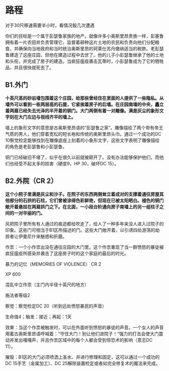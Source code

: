 # 路程
对于30尺移速需要半小时，看情况骰几次遭遇

你们的目标是一个属于彭瑟鲁家族的地产。就像许多小奥斯里昂贵族一样，彭塞鲁拥有着一片农田并负责管理它，监督着耕种这片土地的农民和负责向他们分配粮食，并确保向当地政府和当时统治奥斯里昂的珂莱仕苏丹缴纳适当的税款。老彭瑟鲁建造了这座庄园，但他在建造过程中去世了。他的儿子小彭瑟鲁继承了他的土地和头衔，并完成了房子的建造。当疯狂瘟疫袭击瓦蒂时，小彭瑟鲁成为了它的牺牲品，并且很快就死去了。

## B1.外门
**十英尺高的砂岩墙包围着这个庄园，给那些曾经住在里面的人提供了一些隐私。从墙外可以看到一栋两层高的石屋，它紧挨着房子的后墙。在庄园南墙的中央，矗立着两扇已经失去光泽的半开着的铜门。大门两侧有着一对雕像。满是灰尘的象形文字刻在大门左边与视线齐平的墙上。**

墙上的象形文字的意思是古奥斯里昂语的“彭瑟鲁之家”。雕像描绘了两个带有帝王气质的男人，他们穿着宽松的短长袍和传统的奥斯里昂头巾。通过一个成功的DC 10察觉检定能够找到在雕像底座上刻着的小象形文字，这些文字表明了雕像描绘的角色是老彭瑟鲁和小彭瑟鲁。

铜门已经破旧不堪了，似乎在很久以前就被砸开了。没有办法能够保护他们，而他们也经受不起太多的损害（硬度9，HP 30，破坏DC 15）。

## B2.外院（CR 2）
**这个小院子里满是灰尘和沙子。在院子的东西两侧耸立着成对的支撑着通往房屋其他部分的石拱的石柱，它们曾被涂得色彩鲜艳，但现在已被太阳晒白。褪色的铜门敞开着悬挂在两扇拱门之下。在北面，一小段台阶通向房子南墙上的另一组柱子之间的一对华丽的门。**

风把院子里所有有人通过的痕迹都给吹走了，给人了一种多年来没人进入过院子的印象。这些门可相当于B1区所描述的门。这些大门敞开着，以引诱四处游荡的劫掠者让伊曼尼什来魅惑和折磨。

作祟：一个小作祟出没在通往庄园的大门里。这个作祟重现了当一群愤怒的暴徒被疯狂瘟疫所感染并袭击了这座房子时的这个家庭的最后的时光。

暴力的记忆（MEMORIES OF VIOLENCE） CR 2

XP 600 

混乱中立作祟（主门内半径十英尺的地方）

施法者等级2

察觉：察觉检定DC 20（听到远处愤怒暴民的声音）

生命值4；触发：接近；再起：1天

效果：当这个作祟被触发时，可以在外面听到愤怒的暴徒的声音。一个女人的声音用着古奥斯里昂语呼喊着：“守住大门！别让他们进院子！”强力的打击会使大门震动并发出嘎嘎声，并且作祟区域中的每个人都会受到惊恐术的影响（意志DC 11）。



摧毁：B1区的大门必须喷洒上圣水、并进行修理和固定，这可以通过一个成功的DC 15手艺（金属加工）、DC 25解除装置检定或者如完全修复术的魔法来完成。

